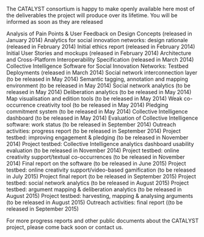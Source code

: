 The CATALYST consortium is happy to make openly available here most of the deliverables the project will produce over its lifetime. You will be informed as soon as they are released

 

Analysis of Pain Points & User Feedback on Design Concepts (released in January 2014)
Analytics for social innovation networks: design rationale (released in February 2014)
Initial ethics report (released in February 2014)
Initial User Stories and mockups (released in February 2014)
Architecture and Cross-Platform Interoperability Specification (released in March 2014)
Collective Intelligence Software for Social Innovation Networks: Testbed Deployments (released in March 2014)
Social network interconnection layer (to be released in May 2014)
Semantic tagging, annotation and mapping environment (to be released in May 2014)
Social network analytics (to be released in May 2014)
Deliberation analytics (to be released in May 2014)
Map visualisation and edition tools (to be released in May 2014)
Weak co-occurrence creativity tool (to be released in May 2014)
Pledging commitment system (to be released in May 2014)
Collective Intelligence dashboard (to be released in May 2014)
Evaluation of Collective Intelligence software: work status (to be released in September 2014)
Outreach activities: progress report (to be released in September 2014)
Project testbed: improving engagement & pledging (to be released in November 2014)
Project testbed: Collective Intelligence analytics dashboard usability evaluation (to be released in November 2014)
Project testbed: online creativity support/textual co-occurrences (to be released in November 2014)
Final report on the software (to be released in June 2015)
Project testbed: online creativity support/video-based gamification (to be released in July 2015)
Project final report (to be released in September 2015)
Project testbed: social network analytics (to be released in August 2015)
Project testbed: argument mapping & deliberation analytics (to be released in August 2015)
Project testbed: harvesting, mapping & analysing arguments (to be released in August 2015)
Outreach activities: final report ((to be released in September 2015)
 

For more progress reports and other public documents about the CATALYST project, please come back soon or contact us.